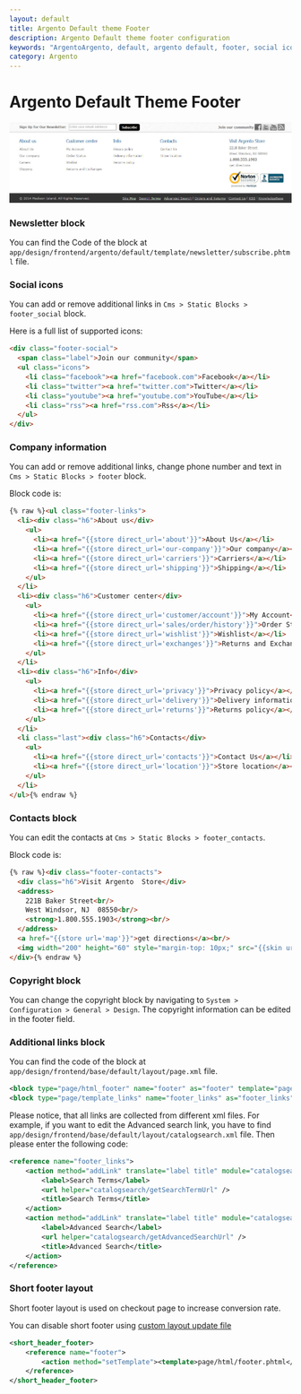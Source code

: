```yaml
---
layout: default
title: Argento Default theme Footer
description: Argento Default theme footer configuration
keywords: "ArgentoArgento, default, argento default, footer, social icons, links, copyright, contacts"
category: Argento
---
```


# Argento Default Theme Footer

![Argento Default theme footer](/images/argento/default/footer-links.jpg)

### Newsletter block

You can find the Code of the block at `app/design/frontend/argento/default/template/newsletter/subscribe.phtml` file.

### Social icons

You can add or remove additional links in `Cms > Static Blocks > footer_social` block.

Here is a full list of supported icons:

```html
<div class="footer-social">
  <span class="label">Join our community</span>
  <ul class="icons">
    <li class="facebook"><a href="facebook.com">Facebook</a></li>
    <li class="twitter"><a href="twitter.com">Twitter</a></li>
    <li class="youtube"><a href="youtube.com">YouTube</a></li>
    <li class="rss"><a href="rss.com">Rss</a></li>
  </ul>
</div>
```

### Company information

You can add or remove additional links, change phone number and text in
`Cms > Static Blocks > footer` block.

Block code is:

```html
{% raw %}<ul class="footer-links">
  <li><div class="h6">About us</div>
    <ul>
      <li><a href="{{store direct_url='about'}}">About Us</a></li>
      <li><a href="{{store direct_url='our-company'}}">Our company</a></li>
      <li><a href="{{store direct_url='carriers'}}">Carriers</a></li>
      <li><a href="{{store direct_url='shipping'}}">Shipping</a></li>
    </ul>
  </li>
  <li><div class="h6">Customer center</div>
    <ul>
      <li><a href="{{store direct_url='customer/account'}}">My Account</a></li>
      <li><a href="{{store direct_url='sales/order/history'}}">Order Status</a></li>
      <li><a href="{{store direct_url='wishlist'}}">Wishlist</a></li>
      <li><a href="{{store direct_url='exchanges'}}">Returns and Exchanges</a></li>
    </ul>
  </li>
  <li><div class="h6">Info</div>
    <ul>
      <li><a href="{{store direct_url='privacy'}}">Privacy policy</a></li>
      <li><a href="{{store direct_url='delivery'}}">Delivery information</a></li>
      <li><a href="{{store direct_url='returns'}}">Returns policy</a></li>
    </ul>
  </li>
  <li class="last"><div class="h6">Contacts</div>
    <ul>
      <li><a href="{{store direct_url='contacts'}}">Contact Us</a></li>
      <li><a href="{{store direct_url='location'}}">Store location</a></li>
    </ul>
  </li>
</ul>{% endraw %}
```

### Contacts block

You can edit the contacts at `Cms > Static Blocks > footer_contacts`.

Block code is:

```html
{% raw %}<div class="footer-contacts">
  <div class="h6">Visit Argento  Store</div>
  <address>
    221B Baker Street<br/>
    West Windsor, NJ  08550<br/>
    <strong>1.800.555.1903</strong><br/>
  </address>
  <a href="{{store url='map'}}">get directions</a><br/>
  <img width="200" height="60" style="margin-top: 10px;" src="{{skin url='images/security_sign.gif'}}" srcset="{{skin url='images/security_sign@2x.gif'}} 2x" alt="Security Seal"/>
</div>{% endraw %}
```

### Copyright block
You can change the copyright block by navigating to `System > Configuration > General > Design`.
The copyright information can be edited in the footer field.

### Additional links block

You can find the code of the block at `app/design/frontend/base/default/layout/page.xml` file.

```xml
<block type="page/html_footer" name="footer" as="footer" template="page/html/footer.phtml">
<block type="page/template_links" name="footer_links" as="footer_links" template="page/template/links.phtml"/>
```

Please notice, that all links are collected from different xml files. For example, if you want to edit the Advanced search link, you have to find `app/design/frontend/base/default/layout/catalogsearch.xml` file. Then please enter the following code:

```xml
<reference name="footer_links">
    <action method="addLink" translate="label title" module="catalogsearch" ifconfig="catalog/seo/search_terms">
        <label>Search Terms</label>
        <url helper="catalogsearch/getSearchTermUrl" />
        <title>Search Terms</title>
    </action>
    <action method="addLink" translate="label title" module="catalogsearch">
        <label>Advanced Search</label>
        <url helper="catalogsearch/getAdvancedSearchUrl" />
        <title>Advanced Search</title>
    </action>
</reference>
```

### Short footer layout

Short footer layout is used on checkout page to increase conversion rate.

You can disable short footer using [custom layout update file](/m1/argento/theme-customization/small-changes/#custom-layout-update-file)

```xml
<short_header_footer>
    <reference name="footer">
        <action method="setTemplate"><template>page/html/footer.phtml</template></action>
    </reference>
</short_header_footer>
```
